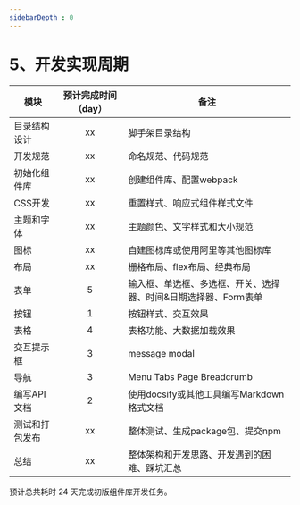 ```yaml
---
sidebarDepth : 0
---
```

# 5、开发实现周期

模块 | 预计完成时间（day） | 备注
---|:---:|---
目录结构设计 | xx | 脚手架目录结构
开发规范 | xx | 命名规范、代码规范
初始化组件库 | xx | 创建组件库、配置webpack
CSS开发 | xx | 重置样式、响应式组件样式文件
主题和字体 | xx | 主题颜色、文字样式和大小规范
图标 | xx | 自建图标库或使用阿里等其他图标库
布局 | xx | 栅格布局、flex布局、经典布局
表单 | 5 | 输入框、单选框、多选框、开关、选择器、时间&日期选择器、Form表单
按钮 | 1 | 按钮样式、交互效果
表格 | 4 | 表格功能、大数据加载效果
交互提示框 | 3 | message modal
导航 | 3 | Menu Tabs Page Breadcrumb
编写API文档 | 2 | 使用docsify或其他工具编写Markdown格式文档
测试和打包发布 | xx | 整体测试、生成package包、提交npm
总结 | xx | 整体架构和开发思路、开发遇到的困难、踩坑汇总

预计总共耗时 24 天完成初版组件库开发任务。

